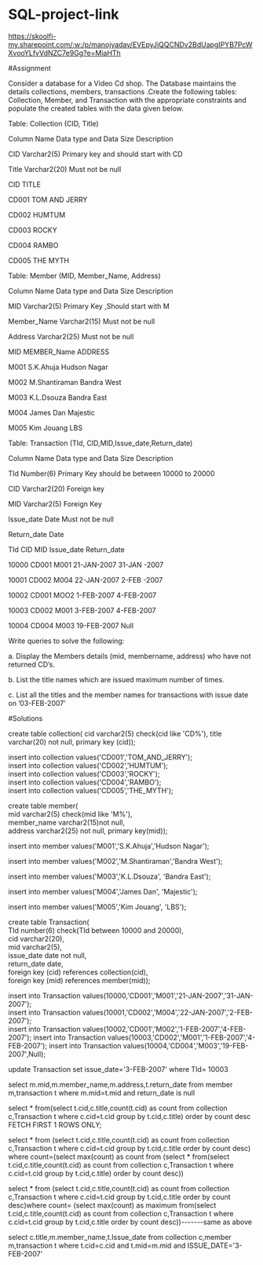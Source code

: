 # SQL-project-link
https://skoolfi-my.sharepoint.com/:w:/p/manojyadav/EVEpyJiQQCNDv2BdUapgIPYB7PcWXvooYLfvVdNZC7e9Gg?e=MiaHTh

#Assignment

Consider a database for a Video Cd shop. The Database maintains the details collections, members, transactions .Create the following tables: Collection, Member, and Transaction with the appropriate constraints and populate the created tables with the data given below.


Table: Collection (CID, Title)

Column Name Data type and Data Size Description

CID Varchar2(5) Primary key and should start with CD

Title Varchar2(20) Must not be null


CID TITLE

CD001 TOM AND JERRY

CD002 HUMTUM

CD003 ROCKY

CD004 RAMBO

CD005 THE MYTH

Table: Member (MID, Member_Name, Address)

Column Name Data type and Data Size Description

MID Varchar2(5) Primary Key ,Should start with M

Member_Name Varchar2(15) Must not be null

Address Varchar2(25) Must not be null


MID MEMBER_Name ADDRESS

M001 S.K.Ahuja Hudson Nagar

M002 M.Shantiraman Bandra West

M003 K.L.Dsouza Bandra East

M004 James Dan Majestic

M005 Kim Jouang LBS

Table: Transaction (TId, CID,MID,Issue_date,Return_date)

Column Name Data type and Data Size Description

TId Number(6) Primary Key should be between 10000 to 20000

CID Varchar2(20) Foreign key

MID Varchar2(5) Foreign Key

Issue_date Date Must not be null

Return_date Date


TId CID MID Issue_date Return_date

10000 CD001 M001 21-JAN-2007 31-JAN -2007

10001 CD002 M004 22-JAN-2007 2-FEB -2007

10002 CD001 MOO2 1-FEB-2007 4-FEB-2007

10003 CD002 M001 3-FEB-2007 4-FEB-2007

10004 CD004 M003 19-FEB-2007 Null




Write queries to solve the following:

a. Display the Members details (mid, membername, address) who have not returned CD’s.

b. List the title names which are issued maximum number of times.

c. List all the titles and the member names for transactions with issue date on ’03-FEB-2007’


#Solutions

create	table	collection(	
cid varchar2(5)	check(cid like 'CD%'),
title varchar(20) not null,
primary key (cid));

insert	into collection	values('CD001','TOM_AND_JERRY');			
insert	into collection	values('CD002','HUMTUM');			
insert	into collection	values('CD003','ROCKY');		
insert	into collection	values('CD004','RAMBO');			
insert	into collection	values('CD005','THE_MYTH');	


create	table	member(		
mid varchar2(5)	check(mid like 'M%'),	
member_name varchar2(15)not null,	
address	varchar2(25) not null,
primary key(mid));

insert into member values('M001','S.K.Ahuja','Hudson Nagar');		
					
insert into member values('M002','M.Shantiraman','Bandra West');		
					
insert into member values('M003','K.L.Dsouza', 'Bandra	East');	
						
insert into member values('M004','James	Dan', 'Majestic');
						
insert into member values('M005','Kim	Jouang', 'LBS');


create table Transaction(			
TId number(6) check(TId between 10000 and 20000),	
cid varchar2(20),				
mid varchar2(5),				
issue_date date not null,		
return_date date,				
foreign	key (cid) references collection(cid),	
foreign	key (mid) references member(mid));	


insert	into Transaction values(10000,'CD001','M001','21-JAN-2007','31-JAN-2007');						
insert	into Transaction values(10001,'CD002','M004','22-JAN-2007','2-FEB-2007');					
insert	into Transaction values(10002,'CD001','M002','1-FEB-2007','4-FEB-2007');
insert	into Transaction values(10003,'CD002','M001','1-FEB-2007','4-FEB-2007');
insert	into Transaction values(10004,'CD004','M003','19-FEB-2007',Null);

update Transaction
set issue_date='3-FEB-2007'
where TId= 10003
    
select m.mid,m.member_name,m.address,t.return_date from member m,transaction t
where m.mid=t.mid and return_date is null

select * from(select t.cid,c.title,count(t.cid) as count from collection c,Transaction t
where c.cid=t.cid group by t.cid,c.title) order by count desc FETCH FIRST 1 ROWS ONLY;

select * from (select t.cid,c.title,count(t.cid) as count from collection c,Transaction t
where c.cid=t.cid group by t.cid,c.title order by count desc) where count=(select max(count) as count from
(select * from(select t.cid,c.title,count(t.cid) as count from collection c,Transaction t
where c.cid=t.cid group by t.cid,c.title) order by count desc))

select * from (select t.cid,c.title,count(t.cid) as count from collection c,Transaction t
where c.cid=t.cid group by t.cid,c.title order by count desc)where count=
(select max(count) as maximum from(select t.cid,c.title,count(t.cid) as count from collection c,Transaction t
where c.cid=t.cid group by t.cid,c.title order by count desc))-------same as above


select c.title,m.member_name,t.Issue_date from collection c,member m,transaction t
    where  t.cid=c.cid and t.mid=m.mid
          and ISSUE_DATE='3-FEB-2007'









